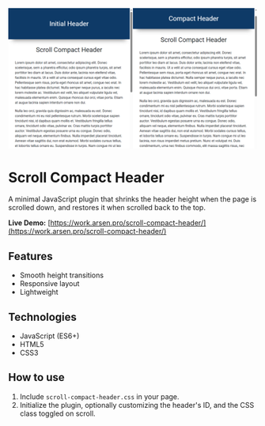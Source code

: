 <kbd>
    <img src="img/scroll-compact-header.png" alt="Scroll Compact Header">
</kbd>


# Scroll Compact Header
A minimal JavaScript plugin that shrinks the header height when the page is scrolled down,
and restores it when scrolled back to the top.

**Live Demo:**
[https://work.arsen.pro/scroll-compact-header/](https://work.arsen.pro/scroll-compact-header/)


## Features
* Smooth height transitions
* Responsive layout
* Lightweight


## Technologies
* JavaScript (ES6+)
* HTML5
* CSS3


## How to use
1. Include `scroll-compact-header.css` in your page.
2. Initialize the plugin, optionally customizing the header's ID, and the CSS class toggled on scroll.
